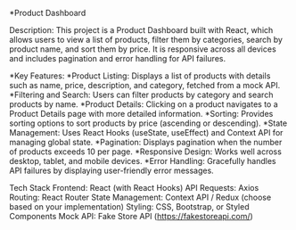 *Product Dashboard 

Description:
This project is a Product Dashboard built with React, which allows users to view a list of products, filter them by categories, search by product name, and sort them by price. It is responsive across all devices and includes pagination and error handling for API failures.

*Key Features:
*Product Listing: Displays a list of products with details such as name, price, description, and category, fetched from a mock API.
*Filtering and Search: Users can filter products by category and search products by name.
*Product Details: Clicking on a product navigates to a Product Details page with more detailed information.
*Sorting: Provides sorting options to sort products by price (ascending or descending).
*State Management: Uses React Hooks (useState, useEffect) and Context API for managing global state.
*Pagination: Displays pagination when the number of products exceeds 10 per page.
*Responsive Design: Works well across desktop, tablet, and mobile devices.
*Error Handling: Gracefully handles API failures by displaying user-friendly error messages.

Tech Stack
Frontend: React (with React Hooks)
API Requests: Axios
Routing: React Router
State Management: Context API / Redux (choose based on your implementation)
Styling: CSS, Bootstrap, or Styled Components
Mock API: Fake Store API (https://fakestoreapi.com/)
